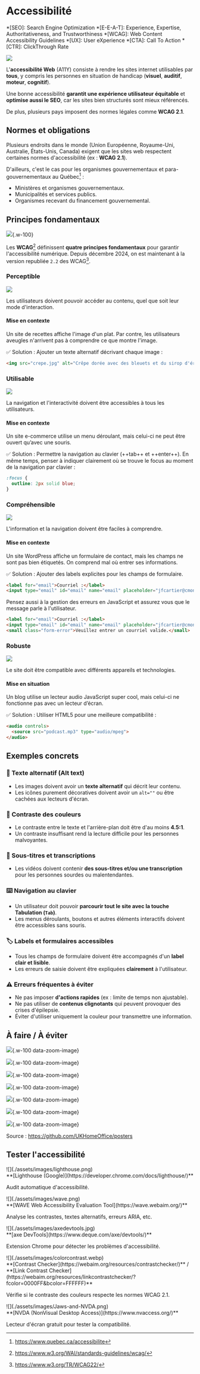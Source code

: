 # Accessibilité

*[SEO]: Search Engine Optimization
*[E-E-A-T]: Experience, Expertise, Authoritativeness, and Trustworthiness
*[WCAG]: Web Content Accessibility Guidelines
*[UX]: User eXperience
*[CTA]: Call To Action
*[CTR]: ClickThrough Rate

![](./assets/images/a11y.png)

L'**accessibilité Web** (A11Y) consiste à rendre les sites internet utilisables par **tous**, y compris les personnes en situation de handicap (**visuel**, **auditif**, **moteur**, **cognitif**).

Une bonne accessibilité **garantit une expérience utilisateur équitable** et **optimise aussi le SEO**, car les sites bien structurés sont mieux référencés.

De plus, plusieurs pays imposent des normes légales comme **WCAG 2.1**.

[^a11y]: <https://www.boia.org/blog/what-is-a11y>

## Normes et obligations

Plusieurs endroits dans le monde (Union Européenne, Royaume-Uni, Australie, États-Unis, Canada) exigent que les sites web respectent certaines normes d'accessibilité (ex : **WCAG 2.1**).

D'ailleurs, c'est le cas pour les organismes gouvernementaux et para-gouvernementaux au Québec[^qc] :

* Ministères et organismes gouvernementaux.
* Municipalités et services publics.
* Organismes recevant du financement gouvernemental.

[^qc]: <https://www.quebec.ca/accessibilite>

## Principes fondamentaux

![](./assets/images/pour.jpg){.w-100}

Les **WCAG**[^wcag] définissent **quatre principes fondamentaux** pour garantir l'accessibilité numérique. Depuis décembre 2024, on est maintenant à la version republiée `2.2` des WCAG[^wcag22].

[^wcag]: <https://www.w3.org/WAI/standards-guidelines/wcag/>

[^wcag22]: <https://www.w3.org/TR/WCAG22/>

### Perceptible

![](./assets/images/pour-p.png)

Les utilisateurs doivent pouvoir accéder au contenu, quel que soit leur mode d'interaction.

#### Mise en contexte

Un site de recettes affiche l'image d'un plat. Par contre, les utilisateurs aveugles n'arrivent pas à comprendre ce que montre l'image.

✅ Solution : Ajouter un texte alternatif décrivant chaque image :

```html
<img src="crepe.jpg" alt="Crêpe dorée avec des bleuets et du sirop d'érable">
```

### Utilisable

![](./assets/images/pour-o.png)

La navigation et l'interactivité doivent être accessibles à tous les utilisateurs.

#### Mise en contexte

Un site e-commerce utilise un menu déroulant, mais celui-ci ne peut être ouvert qu’avec une souris.

✅ Solution : Permettre la navigation au clavier (++tab++ et ++enter++). En même temps, penser à indiquer clairement où se trouve le focus au moment de la navigation par clavier :

```css
:focus {
  outline: 2px solid blue;
}
```

### Compréhensible

![](./assets/images/pour-u.png)

L'information et la navigation doivent être faciles à comprendre.

#### Mise en contexte

Un site WordPress affiche un formulaire de contact, mais les champs ne sont pas bien étiquetés. On comprend mal où entrer ses informations.

✅ Solution : Ajouter des labels explicites pour les champs de formulaire.

```html
<label for="email">Courriel :</label>
<input type="email" id="email" name="email" placeholder="jfcartier@cmontmorency.qc.ca">
```

Pensez aussi à la gestion des erreurs en JavaScript et assurez vous que le message parle à l'utilisateur.

```html
<label for="email">Courriel :</label>
<input type="email" id="email" name="email" placeholder="jfcartier@cmontmorency.qc.ca">
<small class="form-error">Veuillez entrer un courriel valide.</small>
```

### Robuste

![](./assets/images/pour-r.png)

Le site doit être compatible avec différents appareils et technologies.

#### Mise en situation

Un blog utilise un lecteur audio JavaScript super cool, mais celui-ci ne fonctionne pas avec un lecteur d’écran.

✅ Solution : Utiliser HTML5 pour une meilleure compatibilité :

```html
<audio controls>
  <source src="podcast.mp3" type="audio/mpeg">
</audio>
```

## Exemples concrets

### 📸 Texte alternatif (Alt text)

* Les images doivent avoir un **texte alternatif** qui décrit leur contenu.
* Les icônes purement décoratives doivent avoir un `alt=""` ou être cachées aux lecteurs d'écran.

### 🎨 Contraste des couleurs

* Le contraste entre le texte et l'arrière-plan doit être d'au moins **4.5:1**.
* Un contraste insuffisant rend la lecture difficile pour les personnes malvoyantes.

### 🎥 Sous-titres et transcriptions

* Les vidéos doivent contenir **des sous-titres et/ou une transcription** pour les personnes sourdes ou malentendantes.

### ⌨️ Navigation au clavier

* Un utilisateur doit pouvoir **parcourir tout le site avec la touche Tabulation (`Tab`)**.
* Les menus déroulants, boutons et autres éléments interactifs doivent être accessibles sans souris.

### 🏷️ Labels et formulaires accessibles

* Tous les champs de formulaire doivent être accompagnés d'un **label clair et lisible**.
* Les erreurs de saisie doivent être expliquées **clairement** à l'utilisateur.

### ⚠️ Erreurs fréquentes à éviter

* Ne pas imposer **d'actions rapides** (ex : limite de temps non ajustable).
* Ne pas utiliser de **contenus clignotants** qui peuvent provoquer des crises d'épilepsie.
* Éviter d'utiliser uniquement la couleur pour transmettre une information.

## À faire / À éviter

![](./assets/images/anxiety-fr-can.jpg){.w-100 data-zoom-image}

![](./assets/images/autistic-spectrum-fr-can.jpg){.w-100 data-zoom-image}

![](./assets/images/deaf-fr-can.jpg){.w-100 data-zoom-image}

![](./assets/images/dyslexia-fr-can.jpg){.w-100 data-zoom-image}

![](./assets/images/low-vision-fr-can.jpg){.w-100 data-zoom-image}

![](./assets/images/motor-disabilities-fr-can.jpg){.w-100 data-zoom-image}

![](./assets/images/screenreader-fr-can.jpg){.w-100 data-zoom-image}

Source : https://github.com/UKHomeOffice/posters

## Tester l'accessibilité

<div class="grid grid-1-2" markdown>
![](./assets/images/lighthouse.png)

<div markdown>
**[Lighthouse (Google)](https://developer.chrome.com/docs/lighthouse/)**

Audit automatique d'accessibilité.
</div>
</div>

<div class="grid grid-1-2" markdown>
![](./assets/images/wave.png)

<div markdown>
**[WAVE Web Accessibility Evaluation Tool](https://wave.webaim.org/)**

Analyse les contrastes, textes alternatifs, erreurs ARIA, etc.
</div>
</div>

<div class="grid grid-1-2" markdown>
![](./assets/images/axedevtools.jpg)

<div markdown>
**[axe DevTools](https://www.deque.com/axe/devtools/)**

Extension Chrome pour détecter les problèmes d'accessibilité.
</div>
</div>

<div class="grid grid-1-2" markdown>
![](./assets/images/colorcontrast.webp)

<div markdown>
**[Contrast Checker](https://webaim.org/resources/contrastchecker/)** / **[Link Contrast Checker](https://webaim.org/resources/linkcontrastchecker/?fcolor=0000FF&bcolor=FFFFFF)**

Vérifie si le contraste des couleurs respecte les normes WCAG 2.1.
</div>
</div>

<div class="grid grid-1-2" markdown>
![](./assets/images/Jaws-and-NVDA.png)

<div markdown>
**[NVDA (NonVisual Desktop Access)](https://www.nvaccess.org/)**

Lecteur d'écran gratuit pour tester la compatibilité.
</div>
</div>
